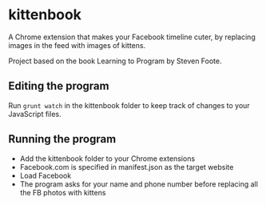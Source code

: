 # kittenbook

A Chrome extension that makes your Facebook timeline cuter, by replacing images in the feed with images of kittens.

Project based on the book Learning to Program by Steven Foote.

## Editing the program
Run `grunt watch` in the kittenbook folder to keep track of changes to your JavaScript files.

## Running the program
- Add the kittenbook folder to your Chrome extensions
- Facebook.com is specified in manifest.json as the target website
- Load Facebook
- The program asks for your name and phone number before replacing all the FB photos with kittens